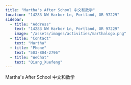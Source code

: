 ```yaml
---
title: "Martha's After School 中文和数学"
location: "14283 NW Harbor Ln, Portland, OR 97229"
sidebar:
  - title: "Address"
    text: "14283 NW Harbor Ln, Portland, OR 97229"
    image: "/assets/images/activities/marthalogo.png"
  - title: "Contact"
    text: "Martha"
  - title: "Phone"
    text: "503-804-2796"
  - title: "WeChat"
    text: "Qiang_Xuefeng"
---
```


Martha's After School 中文和数学
